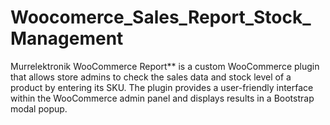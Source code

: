 # Woocomerce_Sales_Report_Stock_Management
Murrelektronik WooCommerce Report** is a custom WooCommerce plugin that allows store admins to check the sales data and stock level of a product by entering its SKU. The plugin provides a user-friendly interface within the WooCommerce admin panel and displays results in a Bootstrap modal popup.
